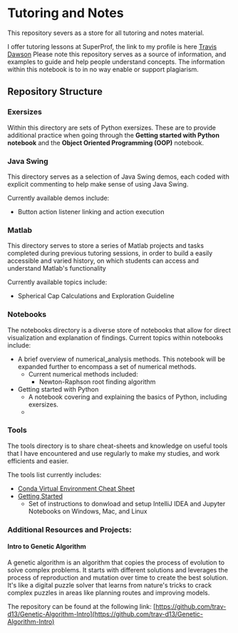 # Tutoring and Notes

This repository severs as a store for all tutoring and notes material. 

I offer tutoring lessons at SuperProf, the link to my profile is 
here [Travis Dawson](https://www.superprof.co.uk/java-python-matlab-tutoring-from-final-year-data-science-and-artificial-intelligence-student-learn-object-oriented-programming.html)
Please note this repository serves as a source of information, and examples to guide and help people understand concepts. The information within this notebook is to in no way enable or support plagiarism. 

## Repository Structure
### Exersizes
Within this directory are sets of Python exersizes. These are to provide additional practice when going through the 
**Getting started with Python notebook** and the **Object Oriented Programming (OOP)** notebook.

### Java Swing 
This directory serves as a selection of Java Swing demos, each coded with explicit commenting 
to help make sense of using Java Swing. 

Currently available demos include:
- Button action listener linking and action execution

### Matlab
This directory serves to store a series of Matlab projects and tasks completed during previous tutoring sessions,
in order to build a easily accessible and varied history, on which students can access and understand 
Matlab's functionality

Currently available topics include:
- Spherical Cap Calculations and Exploration Guideline

### Notebooks
The notebooks directory is a diverse store of notebooks that allow for direct visualization and explanation of findings. 
Current topics within notebooks include:
- A brief overview of numerical_analysis methods. This notebook will be expanded further to encompass a set of numerical methods. 
  - Current numerical methods included:
    - Newton-Raphson root finding algorithm
- Getting started with Python
  - A notebook covering and explaining the basics of Python, including exersizes. 
  - 

### Tools
The tools directory is to share cheat-sheets and knowledge on useful tools that I have encountered and use
regularly to make my studies, and work efficients and easier. 

The tools list currently includes:
- [Conda Virtual Environment Cheat Sheet](tools/conda_virtual_environment_cheat_sheet.pdf)
- [Getting Started](tools/getting_started.pdf)
  - Set of instructions to donwload and setup IntelliJ IDEA and Jupyter Notebooks on Windows, Mac, and Linux


### Additional Resources and Projects: 

#### Intro to Genetic Algorithm
A genetic algorithm is an algorithm that copies the process of evolution to solve complex problems. It starts with 
different solutions and leverages the process of reproduction and mutation over time to create the best solution. 
It's like a digital puzzle solver that learns from nature's tricks to crack complex puzzles in areas like planning 
routes and improving models.

The repository can be found at the following link: [https://github.com/trav-d13/Genetic-Algorithm-Intro](https://github.com/trav-d13/Genetic-Algorithm-Intro)